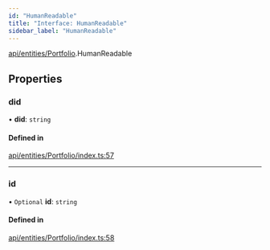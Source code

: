 ```yaml
---
id: "HumanReadable"
title: "Interface: HumanReadable"
sidebar_label: "HumanReadable"
---
```


[api/entities/Portfolio](../../../../../modules/API/Entities/Portfolio/Portfolio.md).HumanReadable

## Properties

### did

• **did**: `string`

#### Defined in

[api/entities/Portfolio/index.ts:57](https://github.com/PolymeshAssociation/polymesh-sdk/blob/b6f9fb883/src/api/entities/Portfolio/index.ts#L57)

___

### id

• `Optional` **id**: `string`

#### Defined in

[api/entities/Portfolio/index.ts:58](https://github.com/PolymeshAssociation/polymesh-sdk/blob/b6f9fb883/src/api/entities/Portfolio/index.ts#L58)
